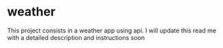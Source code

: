 # weather
 This project consists in a weather app using api.
 I will update this read me with a detailed description and instructions soon
